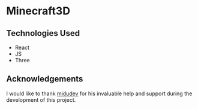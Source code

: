 # Minecraft3D

## Technologies Used

- React
- JS
- Three

## Acknowledgements

I would like to thank [midudev](https://github.com/midudev) for his invaluable help and support during the development of this project.
